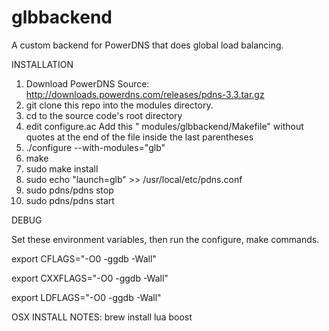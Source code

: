 glbbackend
==========

A custom backend for PowerDNS that does global load balancing.


INSTALLATION

1. Download PowerDNS Source: http://downloads.powerdns.com/releases/pdns-3.3.tar.gz
2. git clone this repo into the modules directory.
3. cd to the source code's root directory
4. edit configure.ac
   Add this " modules/glbbackend/Makefile" without quotes at the end of the file inside the last parentheses
4. ./configure --with-modules="glb"
5. make
6. sudo make install
7. sudo echo "launch=glb" >> /usr/local/etc/pdns.conf
8. sudo pdns/pdns stop
9. sudo pdns/pdns start

DEBUG

Set these environment variables, then run the configure, make commands.

export CFLAGS="-O0 -ggdb -Wall"

export CXXFLAGS="-O0 -ggdb -Wall"

export LDFLAGS="-O0 -ggdb -Wall"

OSX INSTALL NOTES:
brew install lua boost
